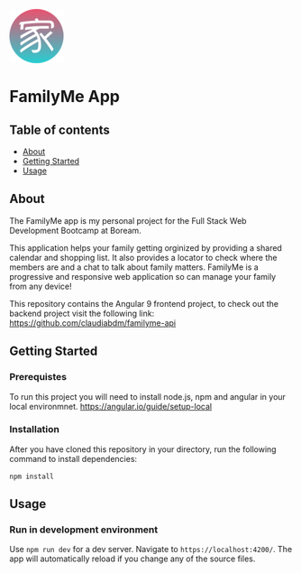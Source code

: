 ![FamilyMe logo](https://github.com/claudiabdm/familyme-app/blob/master/src/assets/icons/favicon-96x96.png)

# FamilyMe App

## Table of contents
* [About](#about)
* [Getting Started](#getting-started)
* [Usage](#usage)


## About

The FamilyMe app is my personal project for the Full Stack Web Development Bootcamp at Boream. 

This application helps your family getting orginized by providing a shared calendar and shopping list. It also provides a locator to check where the members are and a chat to talk about family matters. FamilyMe is a progressive and responsive web application so can manage your family from any device!

This repository contains the Angular 9 frontend project, to check out the backend project visit the following link: 
https://github.com/claudiabdm/familyme-api




## Getting Started

### Prerequistes

To run this project you will need to install node.js, npm and angular in your local environmnet.
https://angular.io/guide/setup-local 

### Installation

After you have cloned this repository in your directory, run the following command to install dependencies:

````
npm install
````

## Usage

### Run in development environment

Use `npm run dev` for a dev server. Navigate to `https://localhost:4200/`. The app will automatically reload if you change any of the source files.

